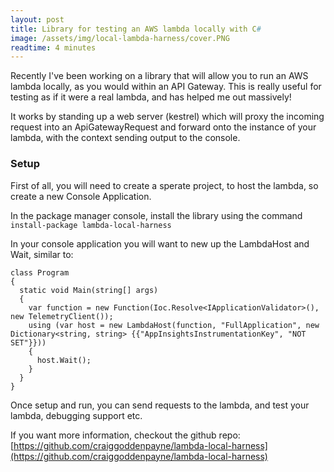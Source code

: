 ```yaml
---
layout: post
title: Library for testing an AWS lambda locally with C#
image: /assets/img/local-lambda-harness/cover.PNG
readtime: 4 minutes
---
```


Recently I've been working on a library that will allow you to run an AWS lambda locally, as you would within an API Gateway. This is really useful for testing as if it were a real lambda, and has helped me out massively!

It works by standing up a web server (kestrel) which will proxy the incoming request into an ApiGatewayRequest and forward onto the instance of your lambda, with the context sending output to the console.

### Setup

First of all, you will need to create a sperate project, to host the lambda, so create a new Console Application.

In the package manager console, install the library using the command `install-package lambda-local-harness`

In your console application you will want to new up the LambdaHost and Wait, similar to:

```
class Program
{
  static void Main(string[] args)
  {    
    var function = new Function(Ioc.Resolve<IApplicationValidator>(), new TelemetryClient());
    using (var host = new LambdaHost(function, "FullApplication", new Dictionary<string, string> {{"AppInsightsInstrumentationKey", "NOT SET"}}))
    {
      host.Wait();
    }
  }
}
```

Once setup and run, you can send requests to the lambda, and test your lambda, debugging support etc.

If you want more information, checkout the github repo:
[https://github.com/craiggoddenpayne/lambda-local-harness](https://github.com/craiggoddenpayne/lambda-local-harness)